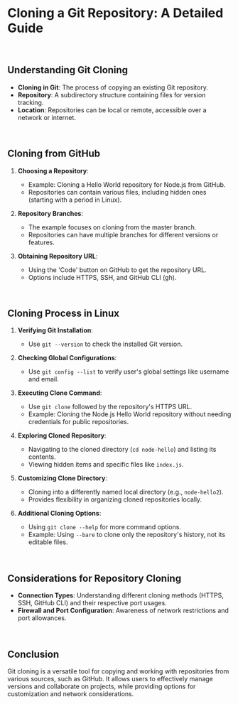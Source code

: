 # Cloning a Git Repository: A Detailed Guide

<br>

## Understanding Git Cloning

- **Cloning in Git**: The process of copying an existing Git repository.
- **Repository**: A subdirectory structure containing files for version tracking.
- **Location**: Repositories can be local or remote, accessible over a network or internet.

<br>

## Cloning from GitHub

1. **Choosing a Repository**:
   - Example: Cloning a Hello World repository for Node.js from GitHub.
   - Repositories can contain various files, including hidden ones (starting with a period in Linux).

2. **Repository Branches**:
   - The example focuses on cloning from the master branch.
   - Repositories can have multiple branches for different versions or features.

3. **Obtaining Repository URL**:
   - Using the 'Code' button on GitHub to get the repository URL.
   - Options include HTTPS, SSH, and GitHub CLI (gh).

<br>

## Cloning Process in Linux

1. **Verifying Git Installation**:
   - Use `git --version` to check the installed Git version.

2. **Checking Global Configurations**:
   - Use `git config --list` to verify user's global settings like username and email.

3. **Executing Clone Command**:
   - Use `git clone` followed by the repository's HTTPS URL.
   - Example: Cloning the Node.js Hello World repository without needing credentials for public repositories.

4. **Exploring Cloned Repository**:
   - Navigating to the cloned directory (`cd node-hello`) and listing its contents.
   - Viewing hidden items and specific files like `index.js`.

5. **Customizing Clone Directory**:
   - Cloning into a differently named local directory (e.g., `node-hello2`).
   - Provides flexibility in organizing cloned repositories locally.

6. **Additional Cloning Options**:
   - Using `git clone --help` for more command options.
   - Example: Using `--bare` to clone only the repository's history, not its editable files.

<br>

## Considerations for Repository Cloning

- **Connection Types**: Understanding different cloning methods (HTTPS, SSH, GitHub CLI) and their respective port usages.
- **Firewall and Port Configuration**: Awareness of network restrictions and port allowances.

<br>

## Conclusion

Git cloning is a versatile tool for copying and working with repositories from various sources, such as GitHub. It allows users to effectively manage versions and collaborate on projects, while providing options for customization and network considerations.
